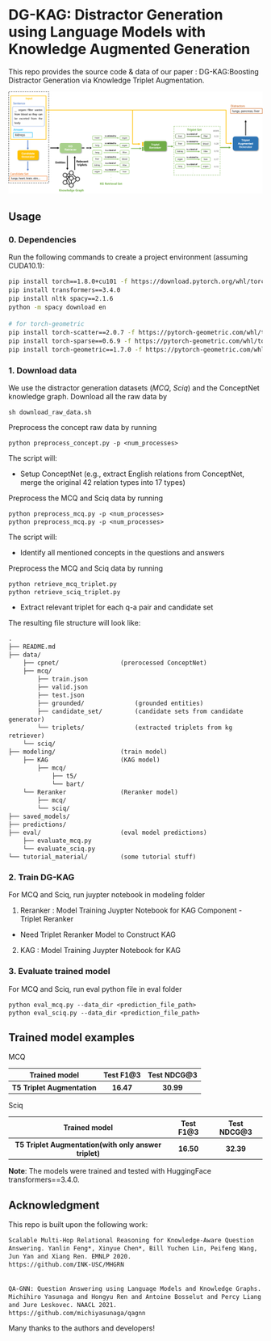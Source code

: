 # DG-KAG: Distractor Generation using Language Models with Knowledge Augmented Generation

This repo provides the source code & data of our paper : DG-KAG:Boosting Distractor Generation via Knowledge Triplet Augmentation.

<!-- This repo provides the source code & data of our paper: [DG-KAG:Boosting Distractor Generation via Knowledge Triplet Augmentation](link) (EMNLP 2023?). -->

<p align="center">
  <img src="./figs/Overview of Knowledge Augmented Generation.png" width="1000" title="Overview of DG-KAG" alt="">
</p>


## Usage

### 0. Dependencies
Run the following commands to create a project environment (assuming CUDA10.1):
```bash
pip install torch==1.8.0+cu101 -f https://download.pytorch.org/whl/torch_stable.html
pip install transformers==3.4.0
pip install nltk spacy==2.1.6
python -m spacy download en

# for torch-geometric
pip install torch-scatter==2.0.7 -f https://pytorch-geometric.com/whl/torch-1.8.0+cu101.html
pip install torch-sparse==0.6.9 -f https://pytorch-geometric.com/whl/torch-1.8.0+cu101.html
pip install torch-geometric==1.7.0 -f https://pytorch-geometric.com/whl/torch-1.8.0+cu101.html
```


### 1. Download data
We use the distractor generation datasets (*MCQ*, *Sciq*) and the ConceptNet knowledge graph.
Download all the raw data by
```
sh download_raw_data.sh
```

Preprocess the concept raw data by running
```
python preprocess_concept.py -p <num_processes>
```
The script will:
* Setup ConceptNet (e.g., extract English relations from ConceptNet, merge the original 42 relation types into 17 types)


Preprocess the MCQ and Sciq data by running
```
python preprocess_mcq.py -p <num_processes>
python preprocess_mcq.py -p <num_processes>
```
The script will:
* Identify all mentioned concepts in the questions and answers

Preprocess the MCQ and Sciq data by running
```
python retrieve_mcq_triplet.py 
python retrieve_sciq_triplet.py 
```
* Extract relevant triplet for each q-a pair and candidate set
<!-- * Generate distractor candidate set for each questions and answers (Masked LM) -->


The resulting file structure will look like:

```plain
.
├── README.md
├── data/
    ├── cpnet/                 (prerocessed ConceptNet)
    ├── mcq/
        ├── train.json
        ├── valid.json
        ├── test.json
        ├── grounded/              (grounded entities)
        ├── candidate_set/         (candidate sets from candidate generator)
        └── triplets/              (extracted triplets from kg retriever)
    └── sciq/
├── modeling/                  (train model)
    ├── KAG                    (KAG model)
        ├── mcq/
            ├── t5/
            └── bart/
    └── Reranker               (Reranker model)
        ├── mcq/
        └── sciq/
├── saved_models/
├── predictions/
├── eval/                      (eval model predictions)
    ├── evaluate_mcq.py
    └── evaluate_sciq.py
└── tutorial_material/         (some tutorial stuff)
```

### 2. Train DG-KAG
For MCQ and Sciq, run juypter notebook in modeling folder

1. Reranker : Model Training Juypter Notebook for KAG Component - Triplet Reranker
* Need Triplet Reranker Model to Construct KAG
2. KAG : Model Training Juypter Notebook for KAG


### 3. Evaluate trained model
For MCQ and Sciq, run eval python file in eval folder
```
python eval_mcq.py --data_dir <prediction_file_path>
python eval_sciq.py --data_dir <prediction_file_path>
```


## Trained model examples
MCQ
<table>
  <tr>
    <th>Trained model</th>
    <th>Test F1@3</th>
    <th>Test NDCG@3</th>
  </tr>
  <tr>
    <th>T5 Triplet Augmentation</th>
    <th>16.47</th>
    <th>30.99</th>
  </tr>
</table>

Sciq
<table>
  <tr>
    <th>Trained model</th>
    <th>Test F1@3</th>
    <th>Test NDCG@3</th>
  </tr>
  <tr>
    <th>T5 Triplet Augmentation(with only answer triplet)</th>
    <th>16.50</th>
    <th>32.39</th>
  </tr>
</table>

**Note**: The models were trained and tested with HuggingFace transformers==3.4.0.

## Acknowledgment
This repo is built upon the following work:
```
Scalable Multi-Hop Relational Reasoning for Knowledge-Aware Question Answering. Yanlin Feng*, Xinyue Chen*, Bill Yuchen Lin, Peifeng Wang, Jun Yan and Xiang Ren. EMNLP 2020.
https://github.com/INK-USC/MHGRN


QA-GNN: Question Answering using Language Models and Knowledge Graphs. Michihiro Yasunaga and Hongyu Ren and Antoine Bosselut and Percy Liang and Jure Leskovec. NAACL 2021.
https://github.com/michiyasunaga/qagnn
```
Many thanks to the authors and developers!